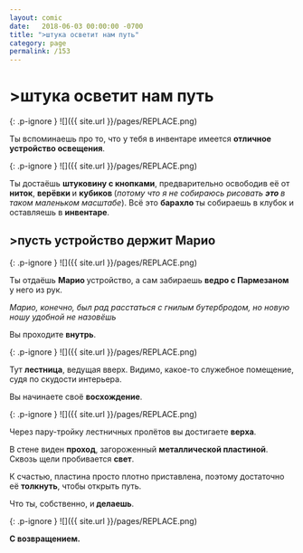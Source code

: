 ```yaml
---
layout: comic
date:   2018-06-03 00:00:00 -0700
title: ">штука осветит нам путь"
category: page
permalink: /153
---
```

# >штука осветит нам путь

{: .p-ignore }
![]({{ site.url }}/pages/REPLACE.png)

Ты вспоминаешь про то, что у тебя в инвентаре имеется <strong>отличное устройство освещения</strong>.

{: .p-ignore }
![]({{ site.url }}/pages/REPLACE.png)

Ты достаёшь <strong>штуковину с кнопками</strong>, предварительно освободив её от <strong>ниток</strong>, <strong>верёвки </strong>и <strong>кубиков </strong>(<em>потому что я не собираюсь рисовать <strong>это </strong>в таком маленьком масштабе</em>). Всё это <strong>барахло </strong>ты собираешь в клубок и оставляешь в <strong>инвентаре</strong>.

## >пусть устройство держит Марио

{: .p-ignore }
![]({{ site.url }}/pages/REPLACE.png)

Ты отдаёшь <strong>Марио </strong>устройство, а сам забираешь <strong>ведро с Пармезаном</strong> у него из рук.

<em>Марио, конечно, был рад расстаться с гнилым бутербродом, но новую ношу удобной не назовёшь</em>

Вы проходите <strong>внутрь</strong>.

{: .p-ignore }
![]({{ site.url }}/pages/REPLACE.png)

Тут <strong>лестница</strong>, ведущая вверх. Видимо, какое-то служебное помещение, судя по скудости интерьера. 

Вы начинаете своё <strong>восхождение</strong>.

{: .p-ignore }
![]({{ site.url }}/pages/REPLACE.png)

Через пару-тройку лестничных пролётов вы достигаете <strong>верха</strong>.

В стене виден <strong>проход</strong>, загороженный <strong>металлической пластиной</strong>. Сквозь щели пробивается <strong>свет</strong>.

К счастью, пластина просто плотно приставлена, поэтому достаточно её <strong>толкнуть</strong>, чтобы открыть путь. 

Что ты, собственно, и<strong> делаешь</strong>.

{: .p-ignore }
![]({{ site.url }}/pages/REPLACE.png)

<strong>С возвращением.</strong>
